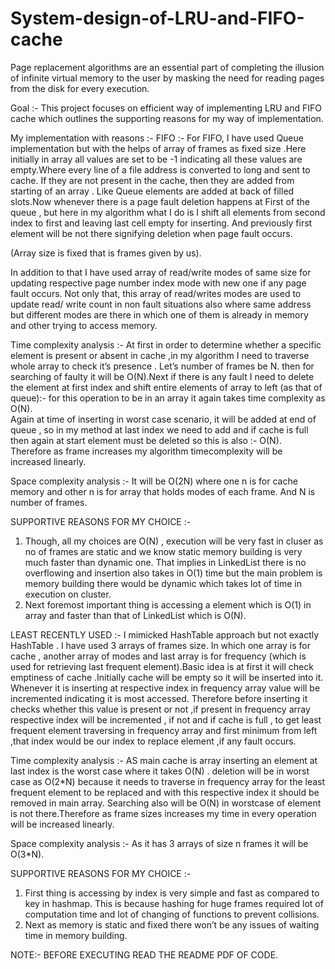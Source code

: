 # System-design-of-LRU-and-FIFO-cache
Page  replacement  algorithms  are  an  essential  part  of  completing  the  illusion  of  infinite 
virtual memory to the user by masking the need for reading pages from the disk for every execution. 

Goal :- This project focuses on efficient way of implementing LRU and FIFO cache which outlines the supporting reasons for my way of implementation.<br />
 
 My implementation with reasons :- 
FIFO :- For FIFO, I have used Queue implementation but with the helps of array of frames as fixed size .Here initially in array all values are set to be -1 indicating all these values are empty.Where every line of a file address is converted to long and sent to cache. If they are not present in the cache, then they are added from starting of an array . Like Queue elements are added at back of filled slots.Now whenever there is a page fault deletion happens at First of the queue , but here in my 
algorithm what I do is I shift all elements from second index to first and leaving last cell empty for inserting. And previously first element will be not there signifying deletion when page fault occurs.

(Array size is fixed that is frames given by us).<br />

In addition to that I have used array of read/write modes of same size for updating respective page number index mode with new one if any page fault occurs. Not only that, this array of read/writes modes are used to update read/ write count in non fault situations also where same address but different modes are there in which one of them is already in memory and other trying to access memory.<br />

Time complexity analysis :- At first in order to determine whether a specific element is present or absent in cache ,in my algorithm I need to traverse whole array to check it’s presence . Let’s number of frames be N. then for searching of faulty it will be O(N).Next if there is any fault I need to delete the element at first index and shift entire elements of array to left (as that of queue):- for this operation to be in an array it again takes time complexity as O(N).<br />
Again at time of inserting in worst case scenario, it will be added at end of queue , so in my method at last index we need to add and if cache is full then again at start element must be deleted so this is also :- O(N).<br />
Therefore as frame increases my algorithm timecomplexity will be increased linearly.

Space complexity analysis :- It will be O(2N) where one n is for cache memory and other n is for array that holds modes of each frame. And N is number of frames.<br />

SUPPORTIVE REASONS FOR MY CHOICE :-
1) Though, all my choices are O(N) , execution will be very fast in cluser as no of frames are static and we know static memory building is very much faster than dynamic one. That implies in LinkedList there is no overflowing and insertion also takes in O(1) time but the 
main problem is memory building there would be dynamic which takes lot of time in 
execution on cluster.<br />
2) Next foremost important thing is accessing a element which is O(1) in array and faster than that of LinkedList which is O(N).<br />


LEAST RECENTLY USED :- I mimicked HashTable approach but not exactly HashTable . I have used 3 arrays of frames size. In which one array is for cache , another array of modes and last array is for frequency (which is used for retrieving last frequent element).Basic idea is at first it will check emptiness of cache .Initially cache will be empty so it will be inserted into it. Whenever it is inserting at respective index in frequency array value will be incremented indicating it is most accessed. Therefore before inserting it checks whether this value is present or not ,if present in frequency array respective index will be incremented , if not and if cache is full , to get least frequent element traversing in frequency array and first minimum from left ,that index would be our index to replace 
element ,if any fault occurs.<br />

Time complexity analysis :- AS main cache is array inserting an element at last index is the worst case where it takes O(N) . deletion will be in worst case as O(2*N) because it needs to traverse in frequency array for the least frequent element to be replaced and with this 
respective index it should be removed in main array. Searching also will be O(N) in worstcase of element is not there.Therefore as frame sizes increases my time in every operation will be increased linearly.<br />

Space complexity analysis :- As it has 3 arrays of size n frames it will be O(3*N).<br />

SUPPORTIVE REASONS FOR MY CHOICE :-
1) First thing is accessing by index is very simple and fast as compared to key in hashmap. This is because hashing for huge frames required lot of computation time and lot of changing of functions to prevent collisions.<br />
2) Next as memory is static and fixed there won’t be any issues of waiting time in memory building. <br />

NOTE:- BEFORE EXECUTING READ THE README PDF OF CODE.


